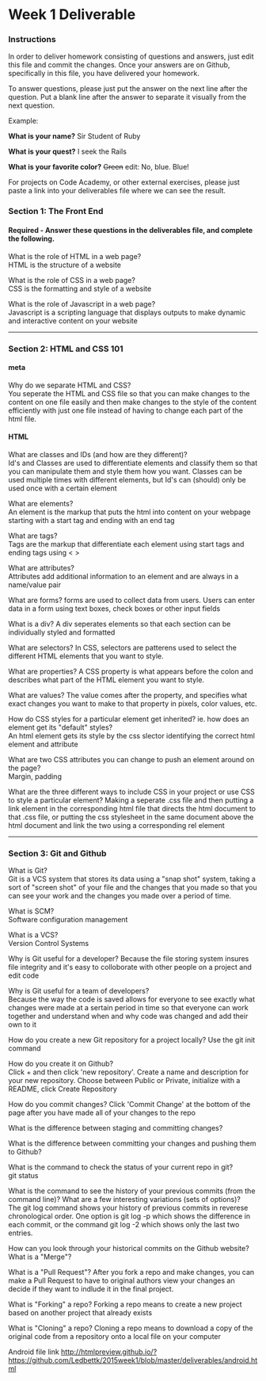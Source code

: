 # Week 1 Deliverable  

### Instructions  

In order to deliver homework consisting of questions and answers, just edit this file and commit the changes.  Once your answers are on Github, specifically in this file, you have delivered your homework.  
  
To answer questions, please just put the answer on the next line after the question.  Put a blank line after the answer to separate it visually from the next question.  

Example:  

**What is your name?**
Sir Student of Ruby

**What is your quest?**
I seek the Rails  

**What is your favorite color?**
~~Green~~ edit:  No, blue.  Blue!  

For projects on Code Academy, or other external exercises, please just paste a link into your deliverables file where we can see the result.  

### Section 1: The Front End
#### Required - Answer these questions in the deliverables file, and complete the following. 

What is the role of HTML in a web page?  
HTML is the structure of a website  

What is the role of CSS in a web page?  
CSS is the formatting and style of a website  

What is the role of Javascript in a web page?  
Javascript is a scripting language that displays outputs to make dynamic and interactive content on your website

---

### Section 2: HTML and CSS 101

#### meta
Why do we separate HTML and CSS?  
You seperate the HTML and CSS file so that you can make changes to the content on one file easily and then make changes to the style of the content efficiently with just one file instead of having to change each part of the html file.  

#### HTML
What are classes and IDs (and how are they different)?  
Id's and Classes are used to differentiate elements and classify them so that you can manipulate them and style them how you want. Classes can be used multiple times with different elements, but Id's can (should) only be used once with a certain element  

What are elements?  
An element is the markup that puts the html into content on your webpage starting with a start tag and ending with an end tag    

What are tags?  
Tags are the markup that differentiate each element using start tags and ending tags using < > 

What are attributes?  
Attributes add additional information to an element and are always in a name/value pair  

What are forms?  forms are used to collect data from users. Users can enter data in a form using text boxes, check boxes or other input fields

What is a div?  A div seperates elements so that each section can be individually styled and formatted

What are selectors?  In CSS, selectors are patterens used to select the different HTML elements that you want to style.  

What are properties?  A CSS property is what appears before the colon and describes what part of the HTML element you want to style.  

What are values?  The value comes after the property, and specifies what exact changes you want to make to that property in pixels, color values, etc.  

How do CSS styles for a particular element get inherited? ie. how does an element get its "default" styles?  
An html element gets its style by the css slector identifying the correct html element and attribute  

What are two CSS attributes you can change to push an element around on the page?  
Margin, padding  

What are the three different ways to include CSS in your project or use CSS to style a particular element? 
Making a seperate .css file and then putting a link element in the corresponding html file that directs the html document to that .css file, or putting the css stylesheet in the same document above the html document and link the two using a corresponding rel element  

---
### Section 3: Git and Github  
What is Git?  
Git is a VCS system that stores its data using a "snap shot" system, taking a sort of "screen shot" of your file and the changes that you made so that you can see your work and the changes you made over a period of time.

What is SCM?  
Software configuration management  

What is a VCS?  
Version Control Systems

Why is Git useful for a developer?
Because the file storing system insures file integrity and it's easy to colloborate with other people on a project and edit code    

Why is Git useful for a team of developers?  
Because the way the code is saved allows for everyone to see exactly what changes were made at a sertain period in time so that everyone can work together and understand when and why code was changed and add their own to it  

How do you create a new Git repository for a project locally?
Use the git init command 

How do you create it on Github?  
Click + and then click 'new repository'. Create a name and description for your new repository. Choose between Public or Private, initialize with a README, click Create Repository   

How do you commit changes?  Click 'Commit Change' at the bottom of the page after you have made all of your changes to the repo 

What is the difference between staging and committing changes?  

What is the difference between committing your changes and pushing them to Github?  

What is the command to check the status of your current repo in git?  
git status  


What is the command to see the history of your previous commits (from the command line)?  What are a few interesting variations (sets of options)?  
The git log command shows your history of previous commits in reverese chronological order. One option is git log -p which shows the difference in each commit, or the command git log -2 which shows only the last two entries.  



How can you look through your historical commits on the Github website?  
What is a "Merge"?   

What is a "Pull Request"?  After you fork a repo and make changes, you can make a Pull Request to have to original authors view your changes an decide if they want to indlude it in the final project.  

What is "Forking" a repo?  Forking a repo means to create a new project based on another project that already exists  

What is "Cloning" a repo?  Cloning a repo means to download a copy of the original code from a repository onto a local file on your computer  

Android file link http://htmlpreview.github.io/?https://github.com/Ledbettk/2015week1/blob/master/deliverables/android.html
